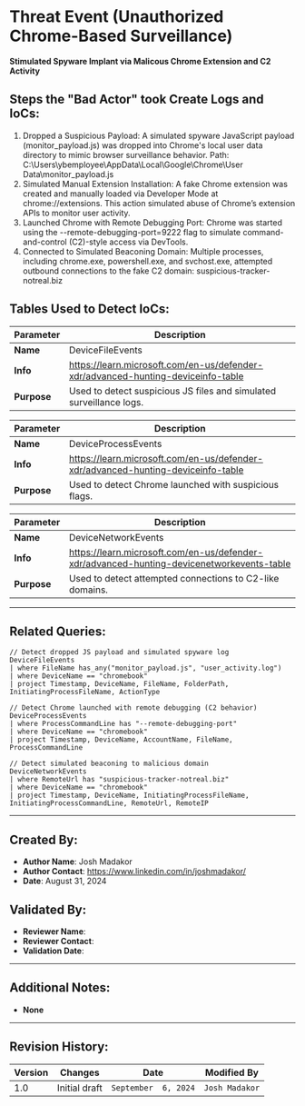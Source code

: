 # Threat Event (Unauthorized Chrome-Based Surveillance)
**Stimulated Spyware Implant via Malicous Chrome Extension and C2 Activity**

## Steps the "Bad Actor" took Create Logs and IoCs:
1. Dropped a Suspicious Payload:
A simulated spyware JavaScript payload (monitor_payload.js) was dropped into Chrome's local user data directory to mimic browser surveillance behavior.
Path:
C:\Users\ybemployee\AppData\Local\Google\Chrome\User Data\monitor_payload.js
2. Simulated Manual Extension Installation:
A fake Chrome extension was created and manually loaded via Developer Mode at chrome://extensions. This action simulated abuse of Chrome’s extension APIs to monitor user activity.
3. Launched Chrome with Remote Debugging Port:
Chrome was started using the --remote-debugging-port=9222 flag to simulate command-and-control (C2)-style access via DevTools.
4. Connected to Simulated Beaconing Domain:
Multiple processes, including chrome.exe, powershell.exe, and svchost.exe, attempted outbound connections to the fake C2 domain:
suspicious-tracker-notreal.biz



## Tables Used to Detect IoCs:
| **Parameter**       | **Description**                                                              |
|---------------------|------------------------------------------------------------------------------|
| **Name**| DeviceFileEvents|
| **Info**|https://learn.microsoft.com/en-us/defender-xdr/advanced-hunting-deviceinfo-table|
| **Purpose**| Used to detect suspicious JS files and simulated surveillance logs. |

| **Parameter**       | **Description**                                                              |
|---------------------|------------------------------------------------------------------------------|
| **Name**| DeviceProcessEvents|
| **Info**|https://learn.microsoft.com/en-us/defender-xdr/advanced-hunting-deviceinfo-table|
| **Purpose**| Used to detect Chrome launched with suspicious flags.|

| **Parameter**       | **Description**                                                              |
|---------------------|------------------------------------------------------------------------------|
| **Name**| DeviceNetworkEvents|
| **Info**|https://learn.microsoft.com/en-us/defender-xdr/advanced-hunting-devicenetworkevents-table|
| **Purpose**| Used to detect attempted connections to C2-like domains.|

---

## Related Queries:
```kql
// Detect dropped JS payload and simulated spyware log
DeviceFileEvents
| where FileName has_any("monitor_payload.js", "user_activity.log")
| where DeviceName == "chromebook"
| project Timestamp, DeviceName, FileName, FolderPath, InitiatingProcessFileName, ActionType

// Detect Chrome launched with remote debugging (C2 behavior)
DeviceProcessEvents
| where ProcessCommandLine has "--remote-debugging-port"
| where DeviceName == "chromebook"
| project Timestamp, DeviceName, AccountName, FileName, ProcessCommandLine

// Detect simulated beaconing to malicious domain
DeviceNetworkEvents
| where RemoteUrl has "suspicious-tracker-notreal.biz"
| where DeviceName == "chromebook"
| project Timestamp, DeviceName, InitiatingProcessFileName, InitiatingProcessCommandLine, RemoteUrl, RemoteIP
```

---

## Created By:
- **Author Name**: Josh Madakor
- **Author Contact**: https://www.linkedin.com/in/joshmadakor/
- **Date**: August 31, 2024

## Validated By:
- **Reviewer Name**: 
- **Reviewer Contact**: 
- **Validation Date**: 

---

## Additional Notes:
- **None**

---

## Revision History:
| **Version** | **Changes**                   | **Date**         | **Modified By**   |
|-------------|-------------------------------|------------------|-------------------|
| 1.0         | Initial draft                  | `September  6, 2024`  | `Josh Madakor`   
